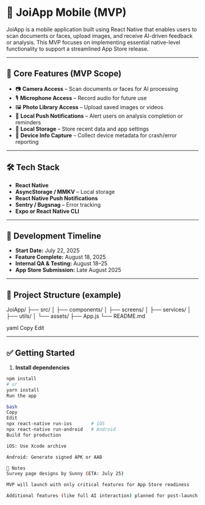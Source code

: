 # 📱 JoiApp Mobile (MVP)

JoiApp is a mobile application built using React Native that enables users to scan documents or faces, upload images, and receive AI-driven feedback or analysis. This MVP focuses on implementing essential native-level functionality to support a streamlined App Store release.

---

## 🚀 Core Features (MVP Scope)

- 📷 **Camera Access** – Scan documents or faces for AI processing  
- 🎙️ **Microphone Access** – Record audio for future use  
- 🖼️ **Photo Library Access** – Upload saved images or videos  
- 🔔 **Local Push Notifications** – Alert users on analysis completion or reminders  
- 💾 **Local Storage** – Store recent data and app settings  
- 📱 **Device Info Capture** – Collect device metadata for crash/error reporting  

---

## 🛠️ Tech Stack

- **React Native**
- **AsyncStorage / MMKV** – Local storage
- **React Native Push Notifications**
- **Sentry / Bugsnag** – Error tracking
- **Expo or React Native CLI**

---

## 📅 Development Timeline

- **Start Date:** July 22, 2025  
- **Feature Complete:** August 18, 2025  
- **Internal QA & Testing:** August 18–25  
- **App Store Submission:** Late August 2025  

---

## 📂 Project Structure (example)

JoiApp/
├── src/
│ ├── components/
│ ├── screens/
│ ├── services/
│ ├── utils/
│ └── assets/
├── App.js
└── README.md

yaml
Copy
Edit

---

## ✅ Getting Started

1. **Install dependencies**

```bash
npm install
# or
yarn install
Run the app

bash
Copy
Edit
npx react-native run-ios       # iOS
npx react-native run-android   # Android
Build for production

iOS: Use Xcode archive

Android: Generate signed APK or AAB

📌 Notes
Survey page designs by Sunny (ETA: July 25)

MVP will launch with only critical features for App Store readiness

Additional features (like full AI interaction) planned for post-launch
